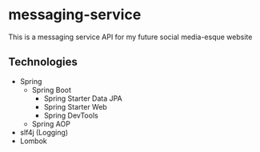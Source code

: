 # messaging-service
This is a messaging service API for my future social media-esque website

## Technologies
* Spring
  * Spring Boot
    * Spring Starter Data JPA
    * Spring Starter Web
    * Spring DevTools
  * Spring AOP
* slf4j (Logging)
* Lombok

